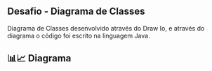 
## Desafio - Diagrama de Classes

Diagrama de Classes desenvolvido através do Draw Io, e através do diagrama o código foi escrito na linguagem Java.

 



## 📊📈 Diagrama 


